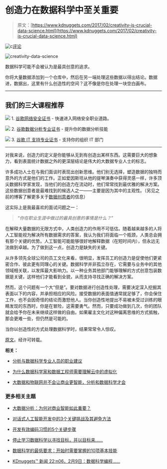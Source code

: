 # 创造力在数据科学中至关重要

> 原文：[https://www.kdnuggets.com/2017/02/creativity-is-crucial-data-science.html](https://www.kdnuggets.com/2017/02/creativity-is-crucial-data-science.html)

![c](../Images/3d9c022da2d331bb56691a9617b91b90.png)[评论](#comments)

![creativity-data-science](../Images/0b303be717863c0bfb11ad46c063fa42.png)

数据科学可能不会被认为是最具创意的追求。

你将大量数据添加到一个仓库中，然后在另一端处理这些数据以得出结论。数据进，数据出，这里有什么创造性的空间？这不像是你在处理一块空白画布。

* * *

## 我们的三大课程推荐

![](../Images/0244c01ba9267c002ef39d4907e0b8fb.png) 1\. [谷歌网络安全证书](https://www.kdnuggets.com/google-cybersecurity) - 快速进入网络安全职业道路。

![](../Images/e225c49c3c91745821c8c0368bf04711.png) 2\. [谷歌数据分析专业证书](https://www.kdnuggets.com/google-data-analytics) - 提升你的数据分析技能

![](../Images/0244c01ba9267c002ef39d4907e0b8fb.png) 3\. [谷歌 IT 支持专业证书](https://www.kdnuggets.com/google-itsupport) - 支持你的组织 IT 部门

* * *

对我来说，创造力的定义是你能够从无到有创造出某样东西。这需要巨大的想象力，看到表面统计数据之外的更深层结论是伟大的大数据专业人士的标志。

许多成功人士在与我们面谈时表现出创新思维。他们别无选择，塑造数据的独特而意外的方式是他们的工作。正如爱因斯坦从他的提琴演奏中获得灵感一样，许多顶尖数据科学家发现，当他们的创造力在流动时，他们常常找到最优雅的解决方案。这些数据创意者是最难找到的候选人之一——主要是因为其中的主观性。（另见之前的博客了解更多关于[数据创意者](http://www.linkedin.com/pulse/20140910155524-1724547-how-to-become-a-data-scientist)的信息）

这实际上是我最喜欢的面试问题之一：

> *“你在职业生涯中做过的最具创意的事情是什么？”*

在解释大量数据的无限方式中，人类创造力的作用不可低估。随着越来越多的人将人工智能视为解决所有数据需求的答案，我认为我们将面临一个瓶颈，人类总会拥有那个关键的优势。人工智能可能能够很好地解释数据（在短时间内），但永远无法做到卓越。为了做到这一点，创造力是缺失的关键。

从许多领先全球公司的员工文化来看，很明显，发挥员工的创造力是促使他们更紧密合作、彼此更有同理心的关键。数据科学并非孤立存在，它需要与业务中的其他领域相关联，以发挥最大影响力。以一种业务其他部门能够理解的方式创意包装数据是关键，这样他们才能看到全貌，从而支持寻找正确的解决方案。

然而，这个问题有一个大“但是”。要对数据进行创造性处理，需要决定深入挖掘其表面以下的内容，并承担相应的风险。接受数据的表面值通常就足够了，你会保住工作，也不会因奇怪的结论而激怒他人。当你创造性地提出不易被未受过训练的眼睛发现的东西时，你是在冒险，这需要勇气。然而，只要成功做到几次，你的团队就会给予你在未来继续这样做的自由。如果雇主文化对这种偏离思维的方式抵触，那会更难一些，但仍然是可能的。

当你以创造性的方式处理数据科学时，结果常常令人惊叹。

[原文](https://www.linkedin.com/pulse/creativity-crucial-data-science-matt-reaney)。经许可转载。

**相关：**

+   [分析与数据科学专业人员的职业建议](/2017/02/career-advice-analytics-data-science.html)

+   [为什么数据科学家和数据工程师需要理解云中的虚拟化](/2017/01/data-scientist-engineer-understand-virtualization-cloud.html)

+   [大数据和物联网并不会让商业更智能，分析和数据科学才会](/2017/01/big-data-iot-business-smarter-analytics-data-science.html)

### 更多相关主题

+   [大数据分析：为何对商业智能如此重要？](https://www.kdnuggets.com/2023/06/big-data-analytics-crucial-business-intelligence.html)

+   [对话式人工智能开发中的3个关键挑战及其避免方法](https://www.kdnuggets.com/3-crucial-challenges-in-conversational-ai-development-and-how-to-avoid-them)

+   [开发有效编码习惯的5个关键步骤](https://www.kdnuggets.com/2023/08/5-crucial-steps-develop-effective-coding-routine.html)

+   [停止学习数据科学以寻找目标，并以目标来……](https://www.kdnuggets.com/2021/12/stop-learning-data-science-find-purpose.html)

+   [数据科学的最低要求：开始时需要掌握的10项基本技能](https://www.kdnuggets.com/2020/10/data-science-minimum-10-essential-skills.html)

+   [KDnuggets™ 新闻 22:n06，2月9日：数据科学编程……](https://www.kdnuggets.com/2022/n06.html)
